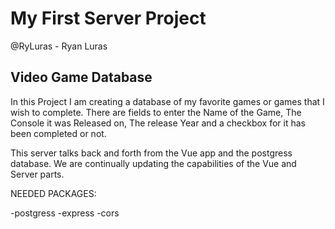 # My First Server Project
@RyLuras    -     Ryan Luras

##  Video Game Database

In this Project I am creating a database of my favorite games or games that I wish to complete.
There are fields to enter the Name of the Game, The Console it was Released on, The release Year and a checkbox for it has been completed or not.

This server talks back and forth from the Vue app and the postgress database. We are continually updating the capabilities of the Vue and Server parts.

NEEDED PACKAGES:

-postgress
-express
-cors